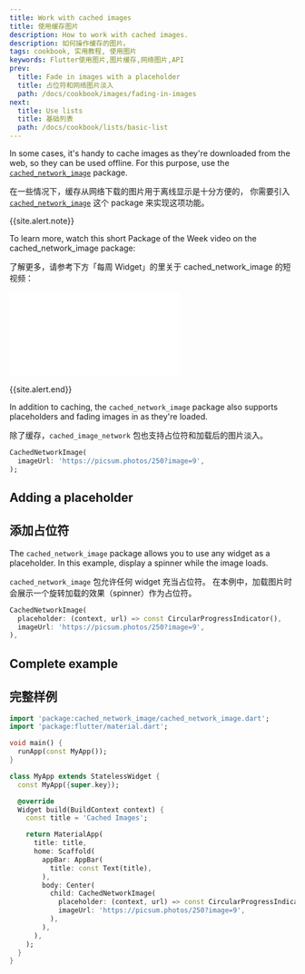 ```yaml
---
title: Work with cached images
title: 使用缓存图片
description: How to work with cached images.
description: 如何操作缓存的图片。
tags: cookbook, 实用教程, 使用图片
keywords: Flutter使用图片,图片缓存,网络图片,API
prev:
  title: Fade in images with a placeholder
  title: 占位符和网络图片淡入
  path: /docs/cookbook/images/fading-in-images
next:
  title: Use lists
  title: 基础列表
  path: /docs/cookbook/lists/basic-list
---
```


<?code-excerpt path-base="cookbook/images/cached_images"?>

In some cases, it's handy to cache images as they're downloaded from the
web, so they can be used offline. For this purpose,
use the [`cached_network_image`][] package.

在一些情况下，缓存从网络下载的图片用于离线显示是十分方便的，
你需要引入 [`cached_network_image`][] 这个 package 来实现这项功能。

{{site.alert.note}}

  To learn more, watch this short Package of the Week video on the cached_network_image package:

  了解更多，请参考下方「每周 Widget」的里关于 cached_network_image 的短视频：

  <iframe class="full-width" src="{{site.youtube-site}}/embed/fnHr_rsQwDA" frameborder="0" allow="accelerometer; autoplay; encrypted-media; gyroscope; picture-in-picture" allowfullscreen></iframe>

{{site.alert.end}}

In addition to caching, the `cached_network_image`
package also supports placeholders and fading images
in as they're loaded.

除了缓存，`cached_image_network` 包也支持占位符和加载后的图片淡入。

<?code-excerpt "lib/simple.dart (SimpleCachedImage)" replace="/^return //g"?>
```dart
CachedNetworkImage(
  imageUrl: 'https://picsum.photos/250?image=9',
);
```

## Adding a placeholder

## 添加占位符

The `cached_network_image` package allows you to use any widget as a
placeholder. In this example, display a spinner while the image loads.

`cached_network_image` 包允许任何 widget 充当占位符。
在本例中，加载图片时会展示一个旋转加载的效果（spinner）作为占位符。

<?code-excerpt "lib/main.dart (CachedNetworkImage)" replace="/^child\: //g"?>
```dart
CachedNetworkImage(
  placeholder: (context, url) => const CircularProgressIndicator(),
  imageUrl: 'https://picsum.photos/250?image=9',
),
```

## Complete example

## 完整样例

<?code-excerpt "lib/main.dart"?>
```dart
import 'package:cached_network_image/cached_network_image.dart';
import 'package:flutter/material.dart';

void main() {
  runApp(const MyApp());
}

class MyApp extends StatelessWidget {
  const MyApp({super.key});

  @override
  Widget build(BuildContext context) {
    const title = 'Cached Images';

    return MaterialApp(
      title: title,
      home: Scaffold(
        appBar: AppBar(
          title: const Text(title),
        ),
        body: Center(
          child: CachedNetworkImage(
            placeholder: (context, url) => const CircularProgressIndicator(),
            imageUrl: 'https://picsum.photos/250?image=9',
          ),
        ),
      ),
    );
  }
}
```


[`cached_network_image`]: {{site.pub-pkg}}/cached_network_image
